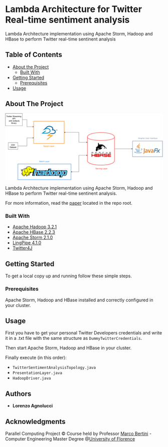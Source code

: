 # Lambda Architecture for Twitter Real-time sentiment analysis
Lambda Architecture implementation using Apache Storm, Hadoop and HBase to perform Twitter real-time sentinent analysis

## Table of Contents

* [About the Project](#about-the-project)
  * [Built With](#built-with)
* [Getting Started](#getting-started)
  * [Prerequisites](#prerequisites)
* [Usage](#usage)


## About The Project
![Diagram of the Lambda Architecture structure](https://github.com/LorenzoAgnolucci/TwitterRealTimeSentimentAnalysis/blob/master/latex/paper_lambda_architecture_PC/img/png_lambda_architecture_diagram.png)

Lambda Architecture implementation using Apache Storm, Hadoop and HBase to perform Twitter real-time sentinent analysis.

For more information, read the [paper](paper_lambda_architecture_PC.pdf) located in the repo root.

### Built With

* [Apache Hadoop 3.2.1](https://hadoop.apache.org)
* [Apache HBase 2.2.3](https://hbase.apache.org)
* [Apache Storm 2.1.0](https://storm.apache.org)
* [LingPipe 4.1.0](http://alias-i.com/lingpipe)
* [Twitter4J](http://twitter4j.org/en/)



## Getting Started

To get a local copy up and running follow these simple steps.

### Prerequisites
Apache Storm, Hadoop and HBase installed and correctly configured in your cluster.

## Usage

First you have to get your personal Twitter Developers credentials and write it in a .txt file with the same structure as ```DummyTwitterCredentials```.

Then start Apache Storm, Hadoop and HBase in your cluster.

Finally execute (in this order):

* ```TwitterSentimentAnalysisTopology.java```
* ```PresentationLayer.java```
* ```HadoopDriver.java```

## Authors

* **Lorenzo Agnolucci**


## Acknowledgments
Parallel Computing Project © Course held by Professor [Marco Bertini](https://www.unifi.it/p-doc2-2019-0-A-2b333d2d3529-1.html) - Computer Engineering Master Degree @[University of Florence](https://www.unifi.it/changelang-eng.html)

